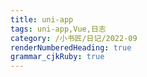 ```yaml
---
title: uni-app
tags: uni-app,Vue,日志
category: /小书匠/日记/2022-09
renderNumberedHeading: true
grammar_cjkRuby: true
---
```

